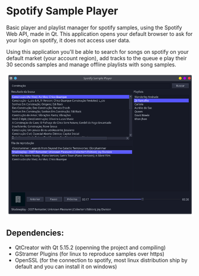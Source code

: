 # Spotify Sample Player
Basic player and playlist manager for spotify samples, using the Spotify Web API, made in Qt.
This application opens your default browser to ask for your login on spotify, it does not access user data. 

Using this application you'll be able to search for songs on spotify on your default market (your account region), add tracks to the queue e play their 30 seconds samples and manage offline playlists with song samples.

![](images/SSP_screenshot.png)

## Dependencies:
- QtCreator with Qt 5.15.2 (openning the project and compiling)
- GStramer Plugins (for linux to reproduce samples over https)
- OpenSSL (for the connection to spotify, most linux distribution ship by default and you can install it on windows)
